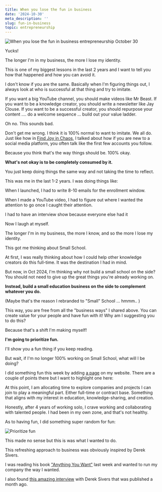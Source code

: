 ```yaml
---
title: When you lose the fun in business
date: '2024-10-30'
meta_description: ''
slug: fun-in-business
topic: entrepreneurship
---
```


<img src="/images/blog/fun-in-business-1.png" alt="When you lose the fun in business entrepreneurship October 30" class="cover-image" />


Yucks!

The longer I'm in my business, the more I lose my identity.

This is one of my biggest lessons in the last 2 years and I want to tell you how that happened and how you can avoid it.

I don't know if you are the same. Basically when I'm figuring things out, I always look at who is successful at that thing and try to imitate.

If you want a big YouTube channel, you should make videos like Mr Beast. If you want to be a knowledge creator, you should write a newsletter like Jay Clouse. If you want to be a successful creator, you should repurpose your content .... do a welcome sequence ... build out your value ladder.

Oh no. This sounds bad.

Don't get me wrong. I think it is 100% normal to want to imitate. We all do. Just like how in <a href="https://findjoyinchaos.com/" rel="noopener noreferrer">Find Joy in Chaos</a>, I talked about how if you are new to a social media platform, you often talk like the first few accounts you follow.

Because you think that's the way things should be. 100% okay.

**What's not okay is to be completely consumed by it.** 

You just keep doing things the same way and not taking the time to reflect.

This was me in the last 1-2 years. I was doing things like:

When I launched, I had to write 8-10 emails for the enrollment window.

When I made a YouTube video, I had to figure out where I wanted the attention to go once I caught their attention.

I had to have an interview show because everyone else had it

Now I laugh at myself.

The longer I'm in my business, the more I know, and so the more I lose my identity.

This got me thinking about Small School.

At first, I was really thinking about how I could help other knowledge creators do this full-time. It was the destination I had in mind.

But now, in Oct 2024, I'm thinking why not build a small school on the side? You should not need to give up the great things you're already working on.

**Instead, build a small education business on the side to complement whatever you do.**

(Maybe that's the reason I rebranded to "Small" School ... hmmm.. )

This way, you are free from all the "business ways" I shared above. You can create value for your people and have fun with it! Why am I suggesting you to do this?

Because that's a shift I'm making myself! 

**I'm going to prioritize fun.**

I'll show you a fun thing if you keep reading.

But wait, if I'm no longer 100% working on Small School, what will I be doing?

I did something fun this week by adding <a href="https://kevoncheung.com/now" rel="noopener noreferrer">a <Now> page</a> on my website. There are a couple of points there but I want to highlight one here:

At this point, I am allocating time to explore companies and projects I can join to play a meaningful part. Either full-time or contract base. Something that aligns with my interest in education, knowledge-sharing, and creation.

Honestly, after 4 years of working solo, I crave working and collaborating with talented people. I had been in my own zone, and that's not healthy.

As to having fun, I did something super random for fun:

<img src="/images/blog/fun-in-business-2.png" alt="Prioritize fun" />


This made no sense but this is was what I wanted to do.

This refreshing approach to business was obviously inspired by Derek Sivers.

I was reading his book <a href="https://sive.rs/a" rel="noopener noreferrer">"Anything You Want"</a> last week and wanted to run my company the way I wanted.

I also found <a href="https://100mba.net/mba2509/?ref=kevoncheung.com" rel="noopener noreferrer">this amazing interview</a> with Derek Sivers that was published a month ago.
